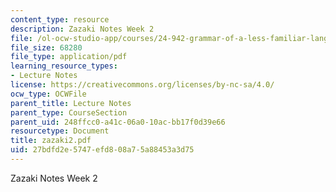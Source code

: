 ```yaml
---
content_type: resource
description: Zazaki Notes Week 2
file: /ol-ocw-studio-app/courses/24-942-grammar-of-a-less-familiar-language-spring-2003/27bdfd2e5747efd808a75a88453a3d75_zazaki2.pdf
file_size: 68280
file_type: application/pdf
learning_resource_types:
- Lecture Notes
license: https://creativecommons.org/licenses/by-nc-sa/4.0/
ocw_type: OCWFile
parent_title: Lecture Notes
parent_type: CourseSection
parent_uid: 248ffcc0-a41c-06a0-10ac-bb17f0d39e66
resourcetype: Document
title: zazaki2.pdf
uid: 27bdfd2e-5747-efd8-08a7-5a88453a3d75
---
```

Zazaki Notes Week 2
